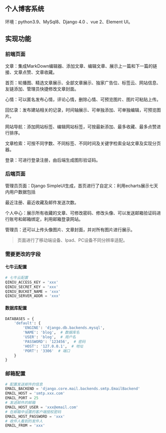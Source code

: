 ## 个人博客系统

环境：python3.9、MySql8、Django 4.0 、vue 2、Element UI。

## 实现功能

### 前端页面

文章：集成MarkDown编辑器、添加文章、编辑文章、展示上一篇和下一篇的链接、文章点赞、文章收藏。

首页：轮播图、精选文章展示、全部文章展示、独家广告位、标签云、网站信息、友链添加、管理员快捷修改文章封面。

心情：可以匿名发布心情，评论心情，删除心情、可预览图片、图片可粘贴上传。

回忆录：发布建站相关的记录，时间轴展示、可单独添加、可单独编辑，可预览图片。

网站导航：添加网站标签、编辑网站标签，可按最新添加、最多收藏、最多点赞进行排序。

文章检索：可按不同字数、不同标签、不同时间及关键字检索全站文章及实现分页器。

登录：可进行登录注册，由后端生成图形验证码。

### 后端页面

管理员页面：Django SimpleUI生成，首页进行了自定义：利用echarts展示七天内用户数据包括

最近注册、最近收藏及邮件发送次数。

个人中心：展示所有收藏的文章、可修改密码、修改头像、可以发送邮箱验证码进行账号和邮箱绑定，利用邮箱登录网站。

管理员：还可以上传头像图片、文章封面，并对所有图片进行展示。



> 页面进行了移动端设备、Ipad、PC设备不同分辨率适配。

### 需要更改的字段

#### 七牛云配置

~~~python
# 七牛云配置
QINIU_ACCESS_KEY = 'xxx'
QINIU_SECRET_KEY = 'xxx'
QINIU_BUCKET_NAME = 'xxx'
QINIU_SERVER_ADDR = 'xxx'
~~~



#### 数据库配置

~~~py
DATABASES = {
    'default': {
        'ENGINE': 'django.db.backends.mysql',
        'NAME': 'blog',  # 数据库名
        'USER': 'blog',  # 用户名
        'PASSWORD': '123456',  # 密码
        'HOST': '127.0.0.1',  # 地址
        'PORT': '3306'  # 端口
    }
}
~~~



### 邮箱配置

~~~python
# 配置发送邮件的信息 
EMAIL_BACKEND = 'django.core.mail.backends.smtp.EmailBackend'
EMAIL_HOST = 'smtp.xxx.com'
EMAIL_PORT = 25
# 发送邮件的邮箱
EMAIL_HOST_USER = 'xxx@email.com'
# 在邮箱中设置的客户端授权密码
EMAIL_HOST_PASSWORD = 'xxx'
# 收件人看到的发件人
EMAIL_FROM = 'xxx'
~~~









